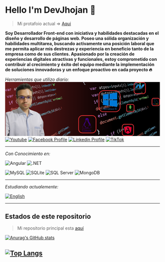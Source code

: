 
# Hello I'm DevJhojan :wave:

> Mi protafoio actual => [Aqui](https://devjhojan.github.io/MyProfile/)

**Soy Desarrollador Front-end con iniciativa y habilidades destacadas en el diseño y desarrollo de páginas web. Poseo una sólida organización y habilidades multitarea, buscando activamente una posición laboral que me permita aplicar mis destrezas y experiencia en beneficio tanto de la empresa como de sus clientes. Apasionado por la creación de experiencias digitales atractivas y funcionales, estoy comprometido con contribuir al crecimiento y éxito del equipo mediante la implementación de soluciones innovadoras y un enfoque proactivo en cada proyecto :fire:**


<!-- ![GitHub Followers](https://img.shields.io/github/followers/DevJhojan?style=social)
![GitHub stars](https://img.shields.io/github/stars/DevJhojan?style=social) -->

*Herramientas que utilizo diario:*
![Portafolio Actual|10%](./Image/MyProfile.png)
[![Youtube](https://img.shields.io/youtube/channel/subscribers/UCxIGNpsrjzWgY1Eyai1by3A?style=social)](https://www.youtube.com/channel/UCxIGNpsrjzWgY1Eyai1by3A)
[![Facebook Profile](https://img.shields.io/badge/Facebook-8-100089324563350?style=social&logo=facebook)](https://www.facebook.com/profile.php?id=100089324563350)
[![Linkedin Profile](https://img.shields.io/badge/LINKEDIN-40-grey?style=social&logo=linkedin)](https://www.linkedin.com/in/jhojan-d-toro/)
[![TikTok](https://img.shields.io/badge/TikTok-000000?style=social&logo=tiktok)](https://www.tiktok.com/@devtorito)

---

*Con Conocimiento en:*

![Angular](https://img.shields.io/badge/Angular-DD0031?style=for-the-badge&logo=angular&logoColor=white)
![.NET](https://img.shields.io/badge/.NET-512BD4?style=for-the-badge&logo=dot-net&logoColor=white)

![MySQL](https://img.shields.io/badge/MySQL-4479A1?style=for-the-badge&logo=mysql&logoColor=white)
![SQLite](https://img.shields.io/badge/SQLite-003B57?style=for-the-badge&logo=sqlite&logoColor=white)
![SQL Server](https://img.shields.io/badge/SQL%20Server-CC2927?style=for-the-badge&logo=microsoft-sql-server&logoColor=white)
![MongoDB](https://img.shields.io/badge/MongoDB-47A248?style=for-the-badge&logo=mongodb&logoColor=white)

---

*Estudiando actualemente:*

[![English](https://img.shields.io/badge/English-%230A0A0A.svg?style=for-the-badge&logo=english&logoColor=white)](URL_DE_TU_PROYECTO_ENGLISH)
<!-- ![NestJS](https://img.shields.io/badge/NestJS-%23E0234E.svg?style=for-the-badge&logo=nestjs&logoColor=white) -->

---
##  Estados de este repositorio
> Mi repositorio principal esta [aquí](https://github.com/DevJhojan)

[![Anurag's GitHub stats](https://github-readme-stats.vercel.app/api?username=DevJhojanXX&theme=dark)](https://github.com/DevJhojanXX)

<!-- [![Top Langs](https://github-readme-stats.vercel.app/api/top-langs?username=DevJhojanXX&layout=compact&theme=dark)](https://github.com/DevJhojanXX) -->
[![Top Langs](https://github-readme-stats.vercel.app/api/top-langs/?username=DevJhojanXX&langs_count=8&theme=dark)](https://github.com/DevJhojanXX)
---



<!-- # Youtube -->
<!-- YOUTUBE:START -->

<!-- YOUTUBE:END -->

